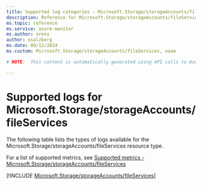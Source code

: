 ```yaml
---
title: Supported log categories - Microsoft.Storage/storageAccounts/fileServices
description: Reference for Microsoft.Storage/storageAccounts/fileServices in Azure Monitor Logs.
ms.topic: reference
ms.service: azure-monitor
ms.author: orens
author: osalzberg
ms.date: 09/12/2024
ms.custom: Microsoft.Storage/storageAccounts/fileServices, naam

# NOTE:  This content is automatically generated using API calls to Azure. Any edits made on these files will be overwritten in the next run of the script. 

---
```





# Supported logs for Microsoft.Storage/storageAccounts/fileServices  
The following table lists the types of logs available for the Microsoft.Storage/storageAccounts/fileServices resource type.
  
  
  
For a list of supported metrics, see [Supported metrics - Microsoft.Storage/storageAccounts/fileServices](../supported-metrics/microsoft-storage-storageaccounts-fileservices-metrics.md)  
  

  
[!INCLUDE [Microsoft.Storage/storageAccounts/fileServices](~/reusable-content/ce-skilling/azure/includes/azure-monitor/reference/logs/microsoft-storage-storageaccounts-fileservices-logs-include.md)]  
  

